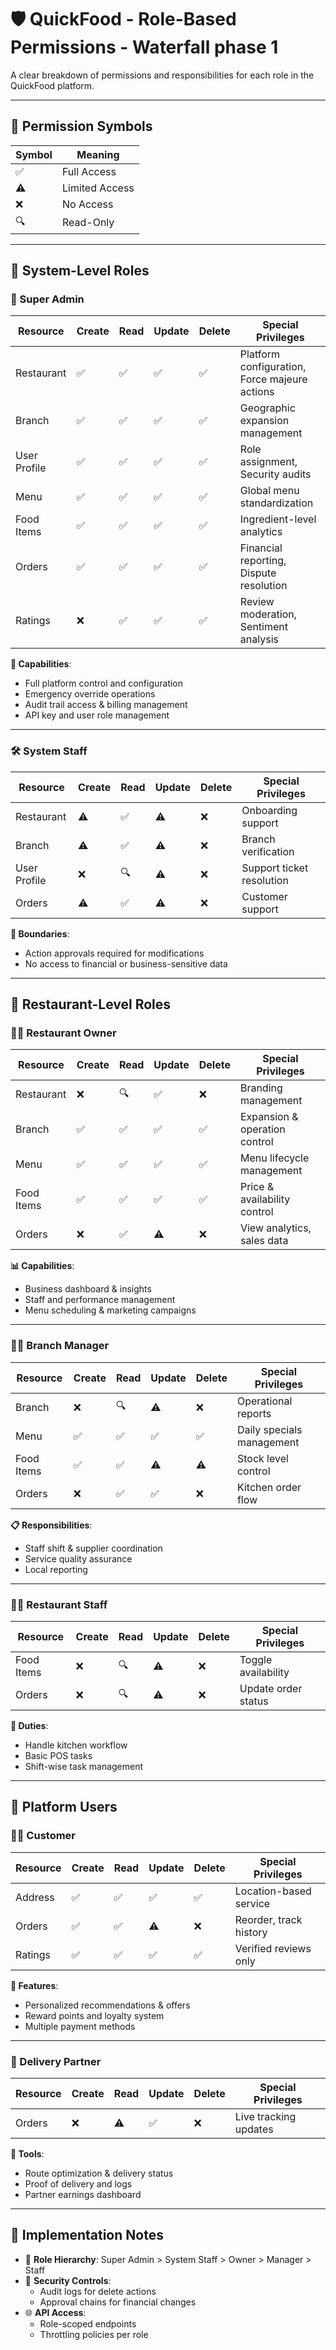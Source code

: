 # 🛡️ QuickFood - Role-Based Permissions - Waterfall phase 1

A clear breakdown of permissions and responsibilities for each role in the QuickFood platform.

---

## 🔐 Permission Symbols

| Symbol | Meaning                  |
|--------|--------------------------|
| ✅     | Full Access              |
| ⚠️     | Limited Access           |
| ❌     | No Access                |
| 🔍     | Read-Only                |

---

## 🏢 System-Level Roles

### 👑 Super Admin
| Resource       | Create | Read | Update | Delete | Special Privileges |
|----------------|--------|------|--------|--------|--------------------|
| Restaurant     | ✅     | ✅   | ✅     | ✅     | Platform configuration, Force majeure actions |
| Branch         | ✅     | ✅   | ✅     | ✅     | Geographic expansion management |
| User Profile   | ✅     | ✅   | ✅     | ✅     | Role assignment, Security audits |
| Menu           | ✅     | ✅   | ✅     | ✅     | Global menu standardization |
| Food Items     | ✅     | ✅   | ✅     | ✅     | Ingredient-level analytics |
| Orders         | ✅     | ✅   | ✅     | ✅     | Financial reporting, Dispute resolution |
| Ratings        | ❌     | ✅   | ✅     | ✅     | Review moderation, Sentiment analysis |

**🔧 Capabilities**:
- Full platform control and configuration
- Emergency override operations
- Audit trail access & billing management
- API key and user role management

---

### 🛠️ System Staff
| Resource       | Create | Read | Update | Delete | Special Privileges |
|----------------|--------|------|--------|--------|--------------------|
| Restaurant     | ⚠️     | ✅   | ⚠️     | ❌     | Onboarding support |
| Branch         | ⚠️     | ✅   | ⚠️     | ❌     | Branch verification |
| User Profile   | ❌     | 🔍   | ⚠️     | ❌     | Support ticket resolution |
| Orders         | ⚠️     | ✅   | ⚠️     | ❌     | Customer support |

**🧭 Boundaries**:
- Action approvals required for modifications
- No access to financial or business-sensitive data

---

## 🍴 Restaurant-Level Roles

### 🧑‍💼 Restaurant Owner
| Resource       | Create | Read | Update | Delete | Special Privileges |
|----------------|--------|------|--------|--------|--------------------|
| Restaurant     | ❌     | 🔍   | ✅     | ❌     | Branding management |
| Branch         | ✅     | ✅   | ✅     | ✅     | Expansion & operation control |
| Menu           | ✅     | ✅   | ✅     | ✅     | Menu lifecycle management |
| Food Items     | ✅     | ✅   | ✅     | ✅     | Price & availability control |
| Orders         | ❌     | ✅   | ⚠️     | ❌     | View analytics, sales data |

**📊 Capabilities**:
- Business dashboard & insights
- Staff and performance management
- Menu scheduling & marketing campaigns

---

### 🧑‍🏫 Branch Manager
| Resource       | Create | Read | Update | Delete | Special Privileges |
|----------------|--------|------|--------|--------|--------------------|
| Branch         | ❌     | 🔍   | ⚠️     | ❌     | Operational reports |
| Menu           | ✅     | ✅   | ✅     | ✅     | Daily specials management |
| Food Items     | ✅     | ✅   | ⚠️     | ⚠️     | Stock level control |
| Orders         | ❌     | ✅   | ✅     | ❌     | Kitchen order flow |

**📋 Responsibilities**:
- Staff shift & supplier coordination
- Service quality assurance
- Local reporting

---

### 👨‍🍳 Restaurant Staff
| Resource       | Create | Read | Update | Delete | Special Privileges |
|----------------|--------|------|--------|--------|--------------------|
| Food Items     | ❌     | 🔍   | ⚠️     | ❌     | Toggle availability |
| Orders         | ❌     | 🔍   | ⚠️     | ❌     | Update order status |

**🔧 Duties**:
- Handle kitchen workflow
- Basic POS tasks
- Shift-wise task management

---

## 👥 Platform Users

### 🧑‍🍽️ Customer
| Resource       | Create | Read | Update | Delete | Special Privileges |
|----------------|--------|------|--------|--------|--------------------|
| Address        | ✅     | ✅   | ✅     | ✅     | Location-based service |
| Orders         | ✅     | ✅   | ⚠️     | ❌     | Reorder, track history |
| Ratings        | ✅     | ✅   | ✅     | ✅     | Verified reviews only |

**🎯 Features**:
- Personalized recommendations & offers
- Reward points and loyalty system
- Multiple payment methods

---

### 🛵 Delivery Partner
| Resource       | Create | Read | Update | Delete | Special Privileges |
|----------------|--------|------|--------|--------|--------------------|
| Orders         | ❌     | ⚠️   | ✅     | ❌     | Live tracking updates |

**🚚 Tools**:
- Route optimization & delivery status
- Proof of delivery and logs
- Partner earnings dashboard

---

## 📝 Implementation Notes

- 🔄 **Role Hierarchy**: Super Admin > System Staff > Owner > Manager > Staff
- 🔐 **Security Controls**:
  - Audit logs for delete actions
  - Approval chains for financial changes
- 🌐 **API Access**:
  - Role-scoped endpoints
  - Throttling policies per role